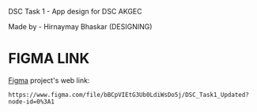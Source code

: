 DSC Task 1 - App design for DSC AKGEC

Made by - Hirnaymay Bhaskar (DESIGNING)

# FIGMA LINK

[Figma](https://www.figma.com/file/bBCpVIEtG3Ub0LdiWsDo5j/DSC_Task1_Updated?node-id=0%3A1) project's web link:

    https://www.figma.com/file/bBCpVIEtG3Ub0LdiWsDo5j/DSC_Task1_Updated?node-id=0%3A1
